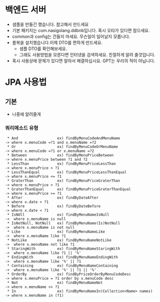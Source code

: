 # 백엔드 서버

- 샘플을 만들긴 했습니다. 참고해서 만드세요
- 기본 패키지는 com.nasigolang.ddbnb입니다. 혹시 오타가 있다면 참으세요.
- common과 config는 건들지 마세요. 무슨일이 일어날지 모릅니다.
- 롬복을 설치했습니다.이제 DTO를 편하게 만드세요.
    - 샘플 DTO를 확인해보세요.
    - 그래도 사용방법을 모른다면 인터넷을 검색하세요. 친절하게 알려 줄것입니다.
- 혹시 사용상에 문제가 있다면 알아서 해결하십시요. GPT는 우리의 적이 아닙니다.

# JPA 사용법

## 기본

- 나중에 알려줄게

### 쿼리메소드 유형

     * And                  ex) findByMenuCodeAndMenuName                   -> where x.menuCode =?1 and x.menuName =?2
     * Or                   ex) findByMenuCodeOrMenuName                    -> where x.menuCode =?1 or x.menuName =?2
     * Between              ex) findByMenuPriceBetween                      -> where x.menuPrice between ?1 and ?2
     * LessThan             ex) findByMenuPriceLessThan                     -> where x.menuPrice < ?1
     * LessThanEqual        ex) findByMenuPriceLessThanEqual                -> where x.menuPrice <= ?1
     * GraterThan           ex) findByMenuPriceGraterThan                   -> where x.menuPrice > ?1
     * GraterThanEqual      ex) findByMenuPriceGraterThanEqual              -> where x.menuPrice >= ?1
     * After                ex) findByDateAfter                             -> where x.date > ?1
     * Before               ex) findByDateBefore                            -> where x.date < ?1
     * IsNUll               ex) findByMenuNameIsNull                        ->  where x.menuName is null
     * IsNotNull, NotNull   ex) findByMenuName(Is)NotNull                   ->  where x.menuName is not null
     * Like                 ex) findByMenuNameLike                          ->  where x.menuName like ?1
     * NotLike              ex) findByMenuNameNotLike                       ->  where x.menuName not like ?1
     * StaringWith          ex) findByMenuNameStaringWith                   ->  where x.menuName like ?1 || '%'
     * EndingWith           ex) findByMenuNameEndingWith                    ->  where x.menuName like '%' || ?1
     * Containing           ex) findByMenuNameContaining                    ->  where x.menuName like '%' || ?1 || '%'
     * OrderBy              ex) findByPriceOrderByMenuCodeDesc              -> where x.menuPrice = ?1 order by x.menuCode desc
     * Not                  ex) findByMenuNameNot                           -> where x.menuName <> ?1
     * In                   ex) findByMenuNameIn(Collection<Name> names)    -> where x.menuName in (?1)